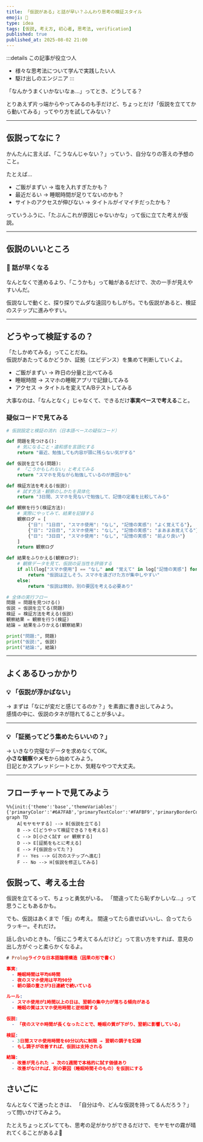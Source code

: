 ```yaml
---
title: 「仮説がある」と話が早い？ふんわり思考の検証スタイル
emoji: 🧪
type: idea
tags: [仮説, 考え方, 初心者, 思考法, verification]
published: true
published_at: 2025-08-02 21:00
---
```


:::details この記事が役立つ人
- 様々な思考法について学んで実践したい人
- 駆け出しのエンジニア
:::

「なんかうまくいかないなぁ…」ってとき、どうしてる？

とりあえず片っ端からやってみるのも手だけど、ちょっとだけ「仮説を立ててから動いてみる」ってやり方を試してみない？

---

## 仮説ってなに？

かんたんに言えば、「こうなんじゃない？」っていう、自分なりの答えの予想のこと。

たとえば…

- ご飯がまずい → 塩を入れすぎたかも？
- 最近だるい → 睡眠時間が足りてないのかも？
- サイトのアクセスが伸びない → タイトルがイマイチだったかも？

っていうふうに、「たぶんこれが原因じゃないかな」って仮に立てた考えが仮説。

---

## 仮説のいいところ

### 🎯 話が早くなる

なんとなくで進めるより、「こうかも」って軸があるだけで、次の一手が見えやすいんだ。

仮説なしで動くと、探り探りでムダな遠回りもしがち。でも仮説があると、検証のステップに進みやすい。

---

## どうやって検証するの？

「たしかめてみる」ってことだね。  
仮説があたってるかどうか、証拠（エビデンス）を集めて判断していくよ。

- ご飯がまずい → 昨日の分量と比べてみる
- 睡眠時間 → スマホの睡眠アプリで記録してみる
- アクセス → タイトルを変えてA/Bテストしてみる

大事なのは、「なんとなく」じゃなくて、できるだけ**事実ベースで考える**こと。

### 疑似コードで見てみる
```python
# 仮説設定と検証の流れ（日本語ベースの疑似コード）

def 問題を見つける():
    # 気になること・違和感を言語化する
    return "最近、勉強しても内容が頭に残らない気がする"

def 仮説を立てる(問題):
    # 「こうかもしれない」と考えてみる
    return "スマホを見ながら勉強しているのが原因かも"

def 検証方法を考える(仮説):
    # 試す方法・観察のしかたを具体化
    return "3日間、スマホを見ないで勉強して、記憶の定着を比較してみる"

def 観察を行う(検証方法):
    # 実際にやってみて、結果を記録する
    観察ログ = [
        {"日": "1日目", "スマホ使用": "なし", "記憶の実感": "よく覚えてる"},
        {"日": "2日目", "スマホ使用": "なし", "記憶の実感": "まあまあ覚えてる"},
        {"日": "3日目", "スマホ使用": "なし", "記憶の実感": "前より良い"}
    ]
    return 観察ログ

def 結果をふりかえる(観察ログ):
    # 観察データを見て、仮説の妥当性を評価する
    if all(log["スマホ使用"] == "なし" and "覚えて" in log["記憶の実感"] for log in 観察ログ):
        return "仮説は正しそう。スマホを遠ざけた方が集中しやすい"
    else:
        return "仮説は微妙。別の要因を考える必要あり"

# 全体の実行フロー
問題 = 問題を見つける()
仮説 = 仮説を立てる(問題)
検証 = 検証方法を考える(仮説)
観察結果 = 観察を行う(検証)
結論 = 結果をふりかえる(観察結果)

print("問題:", 問題)
print("仮説:", 仮説)
print("結論:", 結論)
```

---

## よくあるひっかかり

### 💡 「仮説が浮かばない」

→ まずは「なにが変だと感じてるのか？」を素直に書き出してみよう。  
感情の中に、仮説のタネが隠れてることが多いよ。

---

### 💡 「証拠ってどう集めたらいいの？」

→ いきなり完璧なデータを求めなくてOK。  
**小さな観察**や**メモ**から始めてみよう。  
日記とかスプレッドシートとか、気軽なやつで大丈夫。

---

## フローチャートで見てみよう

```mermaid
%%{init:{'theme':'base','themeVariables':{'primaryColor':'#6A7FAB','primaryTextColor':'#FAFBF9','primaryBorderColor':'#6A7FAB','lineColor':'#6A7FABCC','textColor':'#6A7FABCC','fontSize':'10px'}}}%%
graph TD
    A[モヤモヤする] --> B[仮説を立てる]
    B --> C[どうやって検証できる？を考える]
    C --> D[小さく試す or 観察する]
    D --> E[証拠をもとに考える]
    E --> F{仮説合ってた？}
    F -- Yes --> G[次のステップへ進む]
    F -- No --> H[仮説を修正してみる]
```

## 仮説って、考える土台
仮説を立てるって、ちょっと勇気がいる。
「間違ってたら恥ずかしいな…」って思うこともあるかも。

でも、仮説はあくまで「仮」の考え。
間違ってたら直せばいいし、合ってたらラッキー。それだけ。

話し合いのときも、「仮にこう考えてるんだけど」って言い方をすれば、意見の出し方がぐっと柔らかくなるよ。

```prolog
# Prologライクな日本語論理構造（因果の形で書く）

事実:
  - 睡眠時間は平均6時間
  - 夜のスマホ使用は平均90分
  - 朝の頭の重さが3日連続で続いている

ルール:
  - スマホ使用が1時間以上の日は、翌朝の集中力が落ちる傾向がある
  - 睡眠の質はスマホ使用時間と逆相関する

仮説:
  - 「夜のスマホ時間が長くなったことで、睡眠の質が下がり、翌朝に影響している」

検証:
  - 3日間スマホ使用時間を60分以内に制限 → 翌朝の調子を記録
  - もし調子が改善すれば、仮説は支持される

結論:
  - 改善が見られた → 次の1週間で本格的に試す価値あり
  - 改善がなければ、別の要因（睡眠時間そのもの）を仮説にする
```

## さいごに
なんとなくで迷ったときは、
「自分は今、どんな仮説を持ってるんだろう？」って問いかけてみよう。

たとえちょっとズレてても、思考の足がかりができるだけで、モヤモヤの霧が晴れてくることがあるよ🌿
